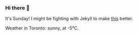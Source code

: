 ### Hi there :wave:

It's Sunday! I might be fighting with Jekyll to make [this](https://swissclubtoronto.ca) better.

Weather in Toronto: sunny, at -5°C.
